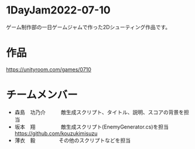 # 1DayJam2022-07-10
ゲーム制作部の一日ゲームジャムで作った2Dシューティング作品です。

# 作品
https://unityroom.com/games/0710

# チームメンバー
- 森島　功乃介　　　敵生成スクリプト、タイトル、説明、スコアの背景を担当
- 坂本　翔　　　　　敵生成スクリプト(EnemyGenerator.cs)を担当 https://github.com/kouzukimisuzu
- 薄衣　毅  　　　　         その他のスクリプトなどを担当
